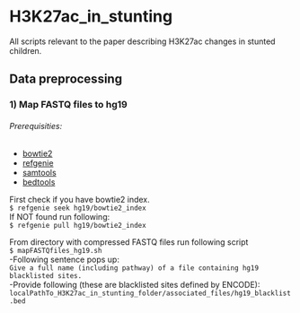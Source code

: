 # H3K27ac_in_stunting
All scripts relevant to the paper describing H3K27ac changes in stunted children.

## Data preprocessing
### 1) Map FASTQ files to hg19
###### Prerequisities:
+ [bowtie2](http://bowtie-bio.sourceforge.net/bowtie2/index.shtml)
+ [refgenie](http://refgenie.databio.org/en/latest/)
+ [samtools](http://www.htslib.org/)
+ [bedtools](https://bedtools.readthedocs.io/en/latest/index.html)

First check if you have bowtie2 index.\
`$ refgenie seek hg19/bowtie2_index`\
If NOT found run following: \
`$ refgenie pull hg19/bowtie2_index` 

From directory with compressed FASTQ files run following script\
`$ mapFASTQfiles_hg19.sh `\
-Following sentence pops up:\
`Give a full name (including pathway) of a file containing hg19 blacklisted sites.`\
-Provide following (these are blacklisted sites defined by ENCODE):\
`localPathTo_H3K27ac_in_stunting_folder/associated_files/hg19_blacklist.bed`

